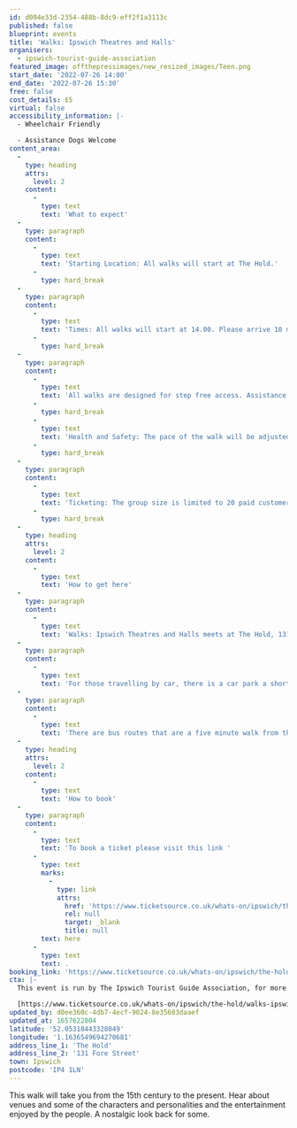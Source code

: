 ```yaml
---
id: d094e33d-2354-488b-8dc9-eff2f1a3113c
published: false
blueprint: events
title: 'Walks: Ipswich Theatres and Halls'
organisers:
  - ipswich-tourist-guide-association
featured_image: offthepressimages/new_resized_images/Teen.png
start_date: '2022-07-26 14:00'
end_date: '2022-07-26 15:30'
free: false
cost_details: £5
virtual: false
accessibility_information: |-
  - Wheelchair Friendly

  - Assistance Dogs Welcome
content_area:
  -
    type: heading
    attrs:
      level: 2
    content:
      -
        type: text
        text: 'What to expect'
  -
    type: paragraph
    content:
      -
        type: text
        text: 'Starting Location: All walks will start at The Hold.'
      -
        type: hard_break
  -
    type: paragraph
    content:
      -
        type: text
        text: 'Times: All walks will start at 14.00. Please arrive 10 minuets early for registration. The duration of all walks is approximately 90 minutes, unless otherwise arranged.'
      -
        type: hard_break
  -
    type: paragraph
    content:
      -
        type: text
        text: 'All walks are designed for step free access. Assistance dogs are welcome. Other dogs cannot be accommodated.'
      -
        type: hard_break
      -
        type: text
        text: 'Health and Safety: The pace of the walk will be adjusted for the comfort of all and the walk will commence with a short health and safety briefing.'
      -
        type: hard_break
  -
    type: paragraph
    content:
      -
        type: text
        text: 'Ticketing: The group size is limited to 20 paid customers. Children under the age of 12 are free. Up to 5 complementary tickets per walk are available, at the discretion of ITGA or, and can include children under the age of 12.'
      -
        type: hard_break
  -
    type: heading
    attrs:
      level: 2
    content:
      -
        type: text
        text: 'How to get here'
  -
    type: paragraph
    content:
      -
        type: text
        text: 'Walks: Ipswich Theatres and Halls meets at The Hold, 131 Fore Street, Ipswich, IP4 1LN'
  -
    type: paragraph
    content:
      -
        type: text
        text: 'For those travelling by car, there is a car park a short walk from the venue next to the student halls.'
  -
    type: paragraph
    content:
      -
        type: text
        text: 'There are bus routes that are a five minute walk from the venue.'
  -
    type: heading
    attrs:
      level: 2
    content:
      -
        type: text
        text: 'How to book'
  -
    type: paragraph
    content:
      -
        type: text
        text: 'To book a ticket please visit this link '
      -
        type: text
        marks:
          -
            type: link
            attrs:
              href: 'https://www.ticketsource.co.uk/whats-on/ipswich/the-hold/walks-ipswich-theatres-and-halls/2022-07-26/14:00/t-gnndzr'
              rel: null
              target: _blank
              title: null
        text: here
      -
        type: text
        text: .
booking_link: 'https://www.ticketsource.co.uk/whats-on/ipswich/the-hold/walks-ipswich-theatres-and-halls/2022-07-26/14:00/t-gnndzr'
cta: |-
  This event is run by The Ipswich Tourist Guide Association, for more information please get in touch via:

  [https://www.ticketsource.co.uk/whats-on/ipswich/the-hold/walks-ipswich-theatres-and-halls/2022-07-26/14:00/t-gnndzr](https://www.ticketsource.co.uk/whats-on/ipswich/the-hold/walks-ipswich-theatres-and-halls/2022-07-26/14:00/t-gnndzr)
updated_by: d0ee360c-4db7-4ecf-9024-8e35603daaef
updated_at: 1657622804
latitude: '52.05318443328049'
longitude: '1.1636549694270681'
address_line_1: 'The Hold'
address_line_2: '131 Fore Street'
town: Ipswich
postcode: 'IP4 1LN'
---
```

This walk will take you from the 15th century to the present. Hear about venues and some of the characters and personalities and the entertainment enjoyed by the people. A nostalgic look back for some.